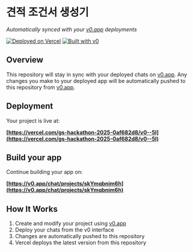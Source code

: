 # 견적 조건서 생성기

*Automatically synced with your [v0.app](https://v0.app) deployments*

[![Deployed on Vercel](https://img.shields.io/badge/Deployed%20on-Vercel-black?style=for-the-badge&logo=vercel)](https://vercel.com/gs-hackathon-2025-0af682d8/v0--5l)
[![Built with v0](https://img.shields.io/badge/Built%20with-v0.app-black?style=for-the-badge)](https://v0.app/chat/projects/skYmqbnim6h)

## Overview

This repository will stay in sync with your deployed chats on [v0.app](https://v0.app).
Any changes you make to your deployed app will be automatically pushed to this repository from [v0.app](https://v0.app).

## Deployment

Your project is live at:

**[https://vercel.com/gs-hackathon-2025-0af682d8/v0--5l](https://vercel.com/gs-hackathon-2025-0af682d8/v0--5l)**

## Build your app

Continue building your app on:

**[https://v0.app/chat/projects/skYmqbnim6h](https://v0.app/chat/projects/skYmqbnim6h)**

## How It Works

1. Create and modify your project using [v0.app](https://v0.app)
2. Deploy your chats from the v0 interface
3. Changes are automatically pushed to this repository
4. Vercel deploys the latest version from this repository